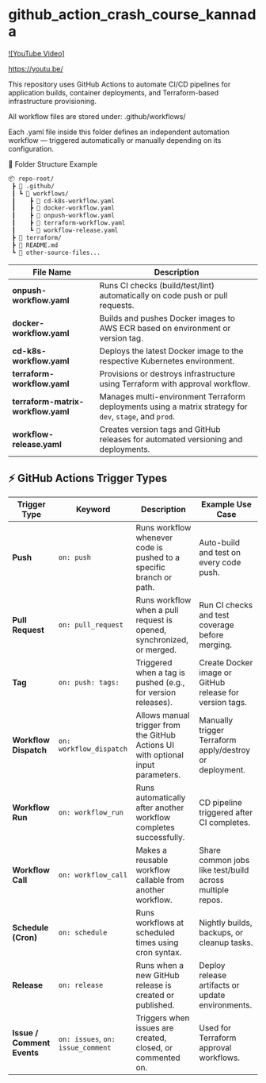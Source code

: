 # github_action_crash_course_kannada
[![YouTube Video]](https://www.youtube.com/watch?v=3zy_ODpIZG8)

https://youtu.be/

This repository uses GitHub Actions to automate CI/CD pipelines for application builds, container deployments, and Terraform-based infrastructure provisioning.

All workflow files are stored under:
.github/workflows/

Each .yaml file inside this folder defines an independent automation workflow — triggered automatically or manually depending on its configuration.


📁 Folder Structure Example
```bash
📦 repo-root/
 ┣ 📂 .github/
 ┃ ┗ 📂 workflows/
 ┃    ┣ 📄 cd-k8s-workflow.yaml
 ┃    ┣ 📄 docker-workflow.yaml
 ┃    ┣ 📄 onpush-workflow.yaml
 ┃    ┣ 📄 terraform-workflow.yaml
 ┃    ┗ 📄 workflow-release.yaml
 ┣ 📂 terraform/
 ┣ 📄 README.md
 ┗ 📄 other-source-files...
 ```

 | File Name | Description |
|------------|-------------|
| **onpush-workflow.yaml** | Runs CI checks (build/test/lint) automatically on code push or pull requests. |
| **docker-workflow.yaml** | Builds and pushes Docker images to AWS ECR based on environment or version tag. |
| **cd-k8s-workflow.yaml** | Deploys the latest Docker image to the respective Kubernetes environment. |
| **terraform-workflow.yaml** | Provisions or destroys infrastructure using Terraform with approval workflow. |
| **terraform-matrix-workflow.yaml** | Manages multi-environment Terraform deployments using a matrix strategy for `dev`, `stage`, and `prod`. |
| **workflow-release.yaml** | Creates version tags and GitHub releases for automated versioning and deployments. |

## ⚡ GitHub Actions Trigger Types

| Trigger Type | Keyword | Description | Example Use Case |
|---------------|----------|--------------|------------------|
| **Push** | `on: push` | Runs workflow whenever code is pushed to a specific branch or path. | Auto-build and test on every code push. |
| **Pull Request** | `on: pull_request` | Runs workflow when a pull request is opened, synchronized, or merged. | Run CI checks and test coverage before merging. |
| **Tag** | `on: push: tags:` | Triggered when a tag is pushed (e.g., for version releases). | Create Docker image or GitHub release for version tags. |
| **Workflow Dispatch** | `on: workflow_dispatch` | Allows manual trigger from the GitHub Actions UI with optional input parameters. | Manually trigger Terraform apply/destroy or deployment. |
| **Workflow Run** | `on: workflow_run` | Runs automatically after another workflow completes successfully. | CD pipeline triggered after CI completes. |
| **Workflow Call** | `on: workflow_call` | Makes a reusable workflow callable from another workflow. | Share common jobs like test/build across multiple repos. |
| **Schedule (Cron)** | `on: schedule` | Runs workflows at scheduled times using cron syntax. | Nightly builds, backups, or cleanup tasks. |
| **Release** | `on: release` | Runs when a new GitHub release is created or published. | Deploy release artifacts or update environments. |
| **Issue / Comment Events** | `on: issues`, `on: issue_comment` | Triggers when issues are created, closed, or commented on. | Used for Terraform approval workflows. |


